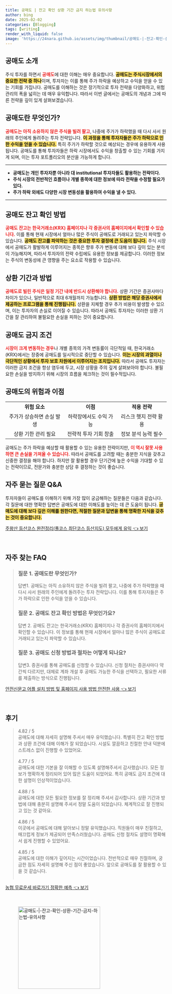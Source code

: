 ```yaml
---
title: 공매도 | 잔고 확인 상환 기간 금지 하는법 유의사항
author: bing
date: 2025-02-02
categories: [Blogging]
tags: [writing]
render_with_liquid: false
image: 'https://24nara.github.io/assets/img/thumbnail/공매도-|-잔고-확인-상환-기간-금지-하는법-유의사항.webp'
---
```



<h2 id='공매도_소개'>공매도 소개</h2>

<p>주식 투자를 하면서 <b><span style="color: #ee2323;">공매도</span></b>에 대한 이해는 매우 중요합니다. <b><span style="background-color: #ffe066;">공매도는 주식시장에서의 중요한 전략 중 하나</span></b>이며, 투자자는 이를 통해 주가 하락을 예상하고 수익을 얻을 수 있는 기회를 가집니다. 공매도를 이해하는 것은 장기적으로 투자 전략을 다양화하고, 위험 관리의 폭을 넓히는 데 매우 유익합니다. 따라서 이번 글에서는 공매도의 개념과 그에 따른 전략을 깊이 있게 살펴보겠습니다.</p>

<h2 id='공매도_정의'>공매도란 무엇인가?</h2>

<p><b><span style="color: #ee2323;">공매도는 아직 소유하지 않은 주식을 빌려 팔고</span></b>, 나중에 주가가 하락했을 때 다시 사서 원래의 주인에게 돌려주는 투자 전략입니다. <b><span style="background-color: #ffe066;">이 과정을 통해 투자자들은 주가 하락으로 인한 수익을 얻을 수 있습니다.</span></b> 특히 주가가 하락할 것으로 예상되는 경우에 유용하게 사용됩니다. 공매도를 통해 투자자들은 하락 시장에서도 수익을 창출할 수 있는 기회를 가지게 되며, 이는 투자 포트폴리오의 분산을 가능하게 합니다.</p>

<hr />

<ul>
    <li><b>공매도는 개인 투자자뿐 아니라 대 institutional 투자자들도 활용하는 전략이다.</b></li>
    <li><b>주식 시장의 전반적인 흐름이나 개별 종목에 대한 정보에 따라 전략을 수정할 필요가 있다.</b></li>
    <li><b>주가 하락 외에도 다양한 시장 변동성을 활용하여 수익을 낼 수 있다.</b></li>
</ul>

<hr />

<h2 id='공매도_잔고_확인'>공매도 잔고 확인 방법</h2>

<p><b><span style="color: #ee2323;">공매도 잔고는 한국거래소(KRX) 홈페이지나 각 증권사의 홈페이지에서 확인할 수 있습니다.</span></b> 이를 통해 현재 시장에서 얼마나 많은 주식이 공매도로 거래되고 있는지 파악할 수 있습니다. <b><span style="background-color: #ffe066;">공매도 잔고를 파악하는 것은 중요한 투자 결정에 큰 도움이 됩니다.</span></b> 주식 시장에서 공매도가 활발하게 이루어지는 종목은 향후 주가 변동에 대해 보다 깊이 있는 분석이 가능해지며, 따라서 투자자의 전략 수립에도 유용한 정보를 제공합니다. 이러한 정보는 주식의 변동성에 큰 영향을 주는 요소로 작용할 수 있습니다.</p>

<h2 id='상환_기간_및_방법'>상환 기간과 방법</h2>

<p><b><span style="color: #ee2323;">공매도로 빌린 주식은 일정 기간 내에 반드시 상환해야 합니다.</span></b> 상환 기간은 증권사마다 차이가 있으나, 일반적으로 최대 6개월까지 가능합니다. <b><span style="background-color: #ffe066;">상환 방법은 해당 증권사에서 제공하는 프로그램을 통해 진행됩니다.</span></b> 상환을 지체할 경우 추가 비용이 발생할 수 있으며, 이는 투자자의 손실로 이어질 수 있습니다. 따라서 공매도 투자자는 이러한 상환 기간을 잘 관리하여 불필요한 손실을 피하는 것이 중요합니다.</p>

<h2 id='공매도_금지_조건'>공매도 금지 조건</h2>

<p><b><span style="color: #ee2323;">시장이 크게 변동하는 경우</span></b>나 개별 종목의 가격 변동률이 극단적일 때, 한국거래소(KRX)에서는 장중에 공매도를 일시적으로 중단할 수 있습니다. <b><span style="background-color: #ffe066;">이는 시장의 과열이나 극단적인 상황에서 투자 보호 차원에서 이루어지는 조치입니다.</span></b> 따라서 공매도 투자자는 이러한 금지 조건을 항상 염두에 두고, 시장 상황을 주의 깊게 살펴보아야 합니다. 불필요한 손실을 방지하기 위해 시장의 흐름을 체크하는 것이 필수적입니다.</p>

<h2 id='공매도의_위험과_이점'>공매도의 위험과 이점</h2>

<table>
    <tr>
        <td style="text-align: center; height: 17px;"><b>위험 요소</b></td>
        <td style="text-align: center; height: 17px;"><b>이점</b></td>
        <td style="text-align: center; height: 17px;"><b>적용 전략</b></td>
    </tr>
    <tr>
        <td style="text-align: center; height: 17px;">주가가 상승하면 손실 발생</td>
        <td style="text-align: center; height: 17px;">하락장에서도 수익 가능</td>
        <td style="text-align: center; height: 17px;">리스크 헷지 전략 활용</td>
    </tr>
    <tr>
        <td style="text-align: center; height: 17px;">상환 기한 관리 필요</td>
        <td style="text-align: center; height: 17px;">전략적 투자 기회 창출</td>
        <td style="text-align: center; height: 17px;">정보 분석 능력 필수</td>
    </tr>
</table>

<p>공매도는 주가 하락을 예상할 때 활용할 수 있는 유용한 전략이지만, <b><span style="color: #ee2323;">이 역시 잘못 사용하면 큰 손실을 가져올 수 있습니다.</span></b> 따라서 공매도를 고려할 때는 충분한 지식을 갖추고 신중한 결정을 해야 합니다. 하지만 잘 활용할 경우 단기간에 높은 수익을 기대할 수 있는 전략이므로, 전문가와 충분한 상담 후 결정하는 것이 좋습니다.</p>

<h2 id='자주_묻는_질문'>자주 묻는 질문 Q&A</h2>

<p>투자자들이 공매도를 이해하기 위해 가장 많이 궁금해하는 질문들은 다음과 같습니다. 각 질문에 대한 명확한 답변은 공매도에 대한 이해도를 높이는 데 큰 도움이 됩니다. <b><span style="background-color: #ffe066;">공매도에 대해 보다 깊은 이해를 원한다면, 적절한 질문과 답변을 통해 명확한 지식을 갖추는 것이 중요합니다.</span></b></p>


<p><a class="click-button" title="주왕산 등산코스 완전정리(풀코스 최단코스 등산지도) 모두에게 유익" href="https://24nara.github.io/posts/%EC%A3%BC%EC%99%95%EC%82%B0-%EB%93%B1%EC%82%B0%EC%BD%94%EC%8A%A4-%EC%99%84%EC%A0%84%EC%A0%95%EB%A6%AC(%ED%92%80%EC%BD%94%EC%8A%A4-%EC%B5%9C%EB%8B%A8%EC%BD%94%EC%8A%A4-%EB%93%B1%EC%82%B0%EC%A7%80%EB%8F%84)-%EB%AA%A8%EB%91%90%EC%97%90%EA%B2%8C-%EC%9C%A0%EC%9D%B5/" rel="dofollow">주왕산 등산코스 완전정리(풀코스 최단코스 등산지도) 모두에게 유익 👈 보기</a></p><br>
<h2 id='자주_찾는_FAQ'>자주 찾는 FAQ</h2>
<div itemscope="" itemtype="https://schema.org/FAQPage"> 
<blockquote> 
<div itemscope="" itemprop="mainEntity" itemtype="https://schema.org/Question"> 
<h3 itemprop="name">질문 1. 공매도란 무엇인가?</h3> 
<div itemscope="" itemprop="acceptedAnswer" itemtype="https://schema.org/Answer"> 
<span itemprop="text"> 
<p>답변1. 공매도는 아직 소유하지 않은 주식을 빌려 팔고, 나중에 주가 하락했을 때 다시 사서 원래의 주인에게 돌려주는 투자 전략입니다. 이를 통해 투자자들은 주가 하락으로 인한 수익을 얻을 수 있습니다.</p> 
</span> 
</div> 
</div> 

<div itemscope="" itemprop="mainEntity" itemtype="https://schema.org/Question"> 
<h3 itemprop="name">질문 2. 공매도 잔고 확인 방법은 무엇인가요?</h3> 
<div itemscope="" itemprop="acceptedAnswer" itemtype="https://schema.org/Answer"> 
<span itemprop="text"> 
<p>답변 2. 공매도 잔고는 한국거래소(KRX) 홈페이지나 각 증권사의 홈페이지에서 확인할 수 있습니다. 이 정보를 통해 현재 시장에서 얼마나 많은 주식이 공매도로 거래되고 있는지 파악할 수 있습니다.</p> 
</span> 
</div> 
</div> 

<div itemscope="" itemprop="mainEntity" itemtype="https://schema.org/Question"> 
<h3 itemprop="name">질문 3. 공매도 신청 방법과 절차는 어떻게 되나요?</h3> 
<div itemscope="" itemprop="acceptedAnswer" itemtype="https://schema.org/Answer"> 
<span itemprop="text"> 
<p>답변3. 증권사를 통해 공매도를 신청할 수 있습니다. 신청 절차는 증권사마다 약간씩 다르지만, 대체로 계좌 개설 후 공매도 가능한 주식을 선택하고, 필요한 서류를 제출하는 방식으로 진행됩니다.</p> 
</span> 
</div> 
</div> 
</blockquote> 
</div>
<p><a class="click-button" title="안전신문고 어플 설치 방법 및 홈페이지 사용 방법 안전한 사용" href="https://24nara.github.io/posts/%EC%95%88%EC%A0%84%EC%8B%A0%EB%AC%B8%EA%B3%A0-%EC%96%B4%ED%94%8C-%EC%84%A4%EC%B9%98-%EB%B0%A9%EB%B2%95-%EB%B0%8F-%ED%99%88%ED%8E%98%EC%9D%B4%EC%A7%80-%EC%82%AC%EC%9A%A9-%EB%B0%A9%EB%B2%95-%EC%95%88%EC%A0%84%ED%95%9C-%EC%82%AC%EC%9A%A9/" rel="dofollow">안전신문고 어플 설치 방법 및 홈페이지 사용 방법 안전한 사용 👈 보기</a></p><br>
<h2 id='후기'>후기</h2>
<div itemscope itemtype="https://schema.org/Product">
  <blockquote>
  <div itemprop="review" itemscope itemtype="https://schema.org/Review">
      <div itemprop="reviewRating" itemscope itemtype="https://schema.org/Rating"> <span itemprop="ratingValue">4.82</span> / <span itemprop="bestRating">5</span> </div>
      <span itemprop="reviewBody">공매도에 대해 자세히 설명해 주셔서 매우 유익했습니다. 특별히 잔고 확인 방법과 상환 조건에 대해 이해가 잘 되었습니다. 시설도 깔끔하고 친절한 안내 덕분에 스트레스 없이 진행할 수 있었어요.</span>
  </div>
  <br>
  <div itemprop="review" itemscope itemtype="https://schema.org/Review">
      <div itemprop="reviewRating" itemscope itemtype="https://schema.org/Rating"> <span itemprop="ratingValue">4.77</span> / <span itemprop="bestRating">5</span> </div>
      <span itemprop="reviewBody">공매도에 대한 기본을 잘 이해할 수 있도록 설명해주셔서 감사했습니다. 모든 정보가 명확하게 정리되어 있어 많은 도움이 되었어요. 특히 공매도 금지 조건에 대한 설명이 인상적이었습니다.</span>
  </div>
  <br>
  <div itemprop="review" itemscope itemtype="https://schema.org/Review">
      <div itemprop="reviewRating" itemscope itemtype="https://schema.org/Rating"> <span itemprop="ratingValue">4.88</span> / <span itemprop="bestRating">5</span> </div>
      <span itemprop="reviewBody">공매도에 대한 모든 필요한 정보를 잘 정리해 주셔서 감사합니다. 상환 기간과 방법에 대해 충분히 설명해 주셔서 정말 도움이 되었습니다. 체계적으로 잘 진행되고 있는 것 같아요.</span>
  </div>
  <br>
  <div itemprop="review" itemscope itemtype="https://schema.org/Review">
      <div itemprop="reviewRating" itemscope itemtype="https://schema.org/Rating"> <span itemprop="ratingValue">4.86</span> / <span itemprop="bestRating">5</span> </div>
      <span itemprop="reviewBody">이곳에서 공매도에 대해 알아보니 정말 유익했습니다. 직원들이 매우 친절하고, 매끄럽게 정보가 제공되어 만족스러웠습니다. 공매도 신청 절차도 설명이 명확해서 쉽게 진행할 수 있었어요.</span>
  </div>
  <br>
  <div itemprop="review" itemscope itemtype="https://schema.org/Review">
      <div itemprop="reviewRating" itemscope itemtype="https://schema.org/Rating"> <span itemprop="ratingValue">4.85</span> / <span itemprop="bestRating">5</span> </div>
      <span itemprop="reviewBody">공매도에 대한 이해가 깊어지는 시간이었습니다. 전반적으로 매우 친절하며, 궁금한 점도 자세히 설명해 주신 점이 좋았습니다. 앞으로 공매도를 잘 활용할 수 있을 것 같습니다.</span>
  </div>
  <br>
  </blockquote>
</div>
<p><a class="click-button" title="농협 무료운세 바로가기 정확한 예측" href="https://24nara.github.io/posts/%EB%86%8D%ED%98%91-%EB%AC%B4%EB%A3%8C%EC%9A%B4%EC%84%B8-%EB%B0%94%EB%A1%9C%EA%B0%80%EA%B8%B0-%EC%A0%95%ED%99%95%ED%95%9C-%EC%98%88%EC%B8%A1/" rel="dofollow">농협 무료운세 바로가기 정확한 예측 👈 보기</a></p><br>
<figure class="image"><img src="https://24nara.github.io/assets/img/thumbnail/공매도-|-잔고-확인-상환-기간-금지-하는법-유의사항.webp" alt="공매도-|-잔고-확인-상환-기간-금지-하는법-유의사항" width="256" height="256"></figure>